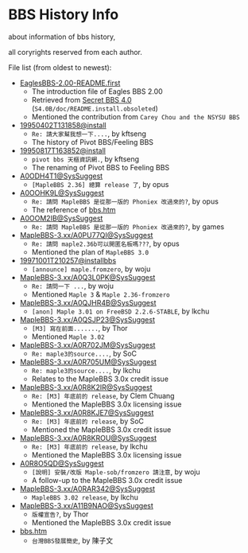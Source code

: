 # BBS History Info

<details style="display:none;"><summary></summary>
<script type="text/javascript" src="https://ajax.googleapis.com/ajax/libs/jquery/3.6.0/jquery.min.js"></script>
</details>

about information of bbs history,

all coryrights reserved from each author.

File list (from oldest to newest):
- [EaglesBBS-2.00-README.first](EaglesBBS-2.00-README.first)
    - The introduction file of Eagles BBS 2.00
    - Retrieved from [Secret BBS 4.0](https://github.com/bbsmirror/BBSmirror/blob/master/SecretBBS/SecretLover_4.0b/S4.0B.tgz) (`S4.0B/doc/README.install.obsoleted`)
    - Mentioned the contribution from `Carey Chou and the NSYSU BBS`
- [19950402T131858@install](19950402T131858@install)
    - `Re: 請大家幫我想一下....`, by kftseng
    - The history of Pivot BBS/Feeling BBS
- [19950817T163852@install](19950817T163852@install)
    - `pivot bbs 天樞資訊網.`, by kftseng
    - The renaming of Pivot BBS to Feeling BBS
- [A0ODH4T1@SysSuggest](A0ODH4T1@SysSuggest)
    - `[MapleBBS 2.36] 總算 release 了`, by opus
- [A0OOHK9L@SysSuggest](A0OOHK9L@SysSuggest)
    - `Re: 請問 MapleBBS 是從那一版的 Phoniex 改過來的?`, by opus
    - The reference of [bbs.htm](bbs.htm)
- [A0OOM2IB@SysSuggest](A0OOM2IB@SysSuggest)
    - `Re: 請問 MapleBBS 是從那一版的 Phoniex 改過來的?`, by games
- [MapleBBS-3.xx/A0PU77QI@SysSuggest](MapleBBS-3.xx/A0PU77QI@SysSuggest)
    - `Re: 請問 maple2.36b可以開匿名板嗎???`, by opus
    - Mentioned the plan of `MapleBBS 3.0`
- [19971001T210257@installbbs](19971001T210257@installbbs)
    - `[announce] maple.fromzero`, by woju
- [MapleBBS-3.xx/A0Q3L0PK@SysSuggest](MapleBBS-3.xx/A0Q3L0PK@SysSuggest)
    - `Re: 請問一下 ...`, by woju
    - Mentioned `Maple 3` & `Maple 2.36-fromzero`
- [MapleBBS-3.xx/A0QJHR4B@SysSuggest](MapleBBS-3.xx/A0QJHR4B@SysSuggest)
    - `[anon] Maple 3.01 on FreeBSD 2.2.6-STABLE`, by lkchu
- [MapleBBS-3.xx/A0QSJP23@SysSuggest](MapleBBS-3.xx/A0QSJP23@SysSuggest)
    - `[M3] 寫在前面.......`, by Thor
    - Mentioned `Maple 3.02`
- [MapleBBS-3.xx/A0R702JM@SysSuggest](MapleBBS-3.xx/A0R702JM@SysSuggest)
    - `Re: maple3的source....`, by SoC
- [MapleBBS-3.xx/A0R705UM@SysSuggest](MapleBBS-3.xx/A0R705UM@SysSuggest)
    - `Re: maple3的source....`, by lkchu
    - Relates to the MapleBBS 3.0x credit issue
- [MapleBBS-3.xx/A0R8K2IR@SysSuggest](MapleBBS-3.xx/A0R8K2IR@SysSuggest)
    - `Re: [M3] 年底前的 release`, by Clem Chuang
    - Mentioned the MapleBBS 3.0x licensing issue
- [MapleBBS-3.xx/A0R8KJE7@SysSuggest](MapleBBS-3.xx/A0R8KJE7@SysSuggest)
    - `Re: [M3] 年底前的 release`, by SoC
    - Mentioned the MapleBBS 3.0x credit issue
- [MapleBBS-3.xx/A0R8KROU@SysSuggest](MapleBBS-3.xx/A0R8KROU@SysSuggest)
    - `Re: [M3] 年底前的 release`, by lkchu
    - Mentioned the MapleBBS 3.0x licensing issue
- [A0R8O5QD@SysSuggest](A0R8O5QD@SysSuggest)
    - `[說明] 安裝/改版 Maple-sob/fromzero 請注意`, by woju
    - A follow-up to the MapleBBS 3.0x credit issue
- [MapleBBS-3.xx/A0RAR342@SysSuggest](MapleBBS-3.xx/A0RAR342@SysSuggest)
    - `MapleBBS 3.02 release`, by lkchu
- [MapleBBS-3.xx/A11B9NAO@SysSuggest](MapleBBS-3.xx/A11B9NAO@SysSuggest)
    - `版權宣告?`, by Thor
    - Mentioned the MapleBBS 3.0x credit issue
- [bbs.htm](bbs.htm)
    - `台灣BBS發展簡史`, by 陳子文

<details style="display:none;"><summary></summary>
<script type="text/javascript">
$("#content a[href^='{{ site.baseurl }}/']:not([href$='.htm'])").each(function (idx) {
    var url = $(this).attr("href").substring("{{ site.baseurl }}/".length)
    var url_raw = "https://raw.githubusercontent.com/{{ site.github.repository_nwo }}/{{ site.github.source.branch }}/" + url
    $(this).attr("href", url_raw)
})
</script>
</details>
